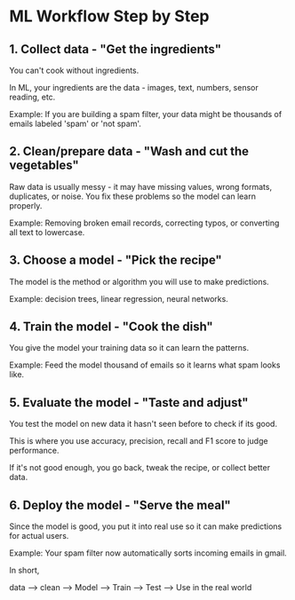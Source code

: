 # ML Workflow Step by Step

## 1. Collect data - "Get the ingredients"

You can't cook without ingredients.

In ML, your ingredients are the data - images, text, numbers, sensor reading, etc.

Example: If you are building a spam filter, your data might be thousands of emails labeled 'spam' or 'not spam'.

## 2. Clean/prepare data - "Wash and cut the vegetables"

Raw data is usually messy - it may have missing values, wrong formats, duplicates, or noise. You fix these problems so the model can learn properly.

Example: Removing broken email records, correcting typos, or converting all text to lowercase.

## 3. Choose a model - "Pick the recipe"

The model is the method or algorithm you will use to make predictions.

Example: decision trees, linear regression, neural networks.

## 4. Train the model - "Cook the dish"

You give the model your training data so it can learn the patterns.

Example: Feed the model thousand of emails so it learns what spam looks like.

## 5. Evaluate the model - "Taste and adjust"

You test the model on new data it hasn't seen before to check if its good.

This is where you use accuracy, precision, recall and F1 score to judge performance.

If it's not good enough, you go back, tweak the recipe, or collect better data.

## 6. Deploy the model - "Serve the meal"

Since the model is good, you put it into real use so it can make predictions for actual users.

Example: Your spam filter now automatically sorts incoming emails in gmail.

In short, 

data --> clean --> Model --> Train --> Test --> Use in the real world